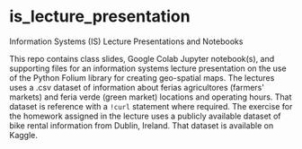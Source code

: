 # is_lecture_presentation
Information Systems (IS) Lecture Presentations and Notebooks

This repo contains class slides, Google Colab Jupyter notebook(s), and supporting files for an information systems lecture presentation on the use of the Python Folium library for creating geo-spatial maps.  The lectures uses a .csv dataset of information about ferias agricultores (farmers' markets) and feria verde (green market) locations and operating hours.  That dataset is reference with a `!curl` statement where required.   The exercise for the homework assigned in the lecture uses a publicly available dataset of bike rental information from Dublin, Ireland.  That dataset is available on Kaggle. 

